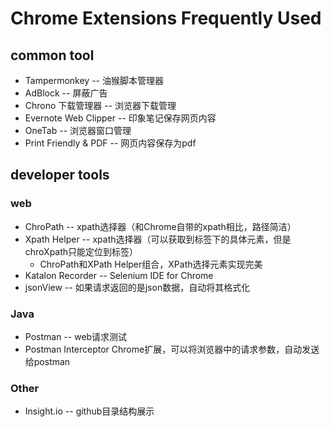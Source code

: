 # Chrome Extensions Frequently Used

## common tool 
* Tampermonkey -- 油猴脚本管理器
* AdBlock -- 屏蔽广告
* Chrono 下载管理器 -- 浏览器下载管理
* Evernote Web Clipper -- 印象笔记保存网页内容
* OneTab -- 浏览器窗口管理
* Print Friendly & PDF -- 网页内容保存为pdf


## developer tools
### web 
* ChroPath -- xpath选择器（和Chrome自带的xpath相比，路径简洁）
* Xpath Helper -- xpath选择器（可以获取到标签下的具体元素，但是chroXpath只能定位到标签）
    * ChroPath和XPath Helper组合，XPath选择元素实现完美
* Katalon Recorder -- Selenium IDE for Chrome
* jsonView -- 如果请求返回的是json数据，自动将其格式化  

### Java
* Postman -- web请求测试  
* Postman Interceptor Chrome扩展，可以将浏览器中的请求参数，自动发送给postman   

### Other
 * Insight.io -- github目录结构展示



